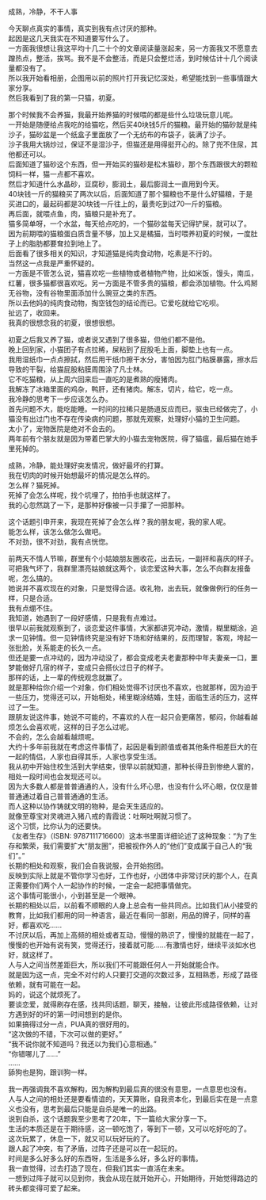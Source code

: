 成熟，冷静，不干人事  

今天聊点真实的事情，真实到我有点讨厌的那种。  
起因是这几天我实在不知道要写什么了。  
一方面我很想让我这平均十几二十个的文章阅读量涨起来，另一方面我又不愿意去蹭热点，整活，挨骂。我不是不会整活，而是只会整烂活，到时候估计十几个阅读量都没有了。  
所以我开始看相册，企图用以前的照片打开我记忆深处，希望能找到一些事情跟大家分享。  
然后我看到了我的第一只猫，初夏。  

那个时候我不会养猫，我最开始养猫的时候喂的都是些什么垃圾玩意儿呢。  
一开始是随便给点我吃的给猫吃，然后买40块钱5斤的猫粮。最开始的猫砂就是纯沙子，猫砂盆是一个纸盒子里面放了一个无纺布的布袋子，装满了沙子。  
沙子我用大锅炒过，保证不是湿沙子，但猫还是用得挺开心的。除了兜不住尿，其他都还可以。  
后面知道了猫砂这个东西，但一开始买的猫砂是松木猫砂，那个东西跟很大的颗粒饲料一样，猫一点都不喜欢。  
然后才知道什么水晶砂，豆腐砂，膨润土，最后膨润土一直用到今天。  
40块钱一斤的猫粮买了两次以后，后面知道了那个猫粮也不是什么好猫粮，于是买进口的，最起码都是30块钱一斤往上的，最贵吃到过70一斤的猫粮。  
再后面，就喂点鱼，肉，猫粮只是补充了。  
猫多简单呀，一个水盆，每天给点吃的，一个猫砂盆每天记得铲屎，就可以了。  
因为前期喂的猫粮蛋白质含量不够，加上又是橘猫，当时喂养初夏的时候，一度肚子上的脂肪都要耷拉到地上了。  
后面看了很多相关的知识，才知道猫是纯肉食动物，吃素是不行的。  
当然这一点我是严重怀疑的。  
一方面是不管怎么说，猫喜欢吃一些植物或者植物产物，比如米饭，馒头，南瓜，红薯，很多猫都很喜欢吃。另一方面是不管多贵的猫粮，都会添加植物。什么鸡掰无谷物，没有谷物里面添加什么豌豆之类的东西。  
所以去他妈的纯肉食动物，掏空钱包的结论而已。它爱吃就给它吃呗。  
扯远了，收回来。  
我真的很想念我的初夏，很想很想。  

初夏之后我又养了猫，或者说又遇到了很多猫，但他们都不是他。  
晚上回到家，小猫团子有点拉稀，屎粘到了屁股毛上面，脚垫上也有一点。  
我用湿纸巾一点点擦拭，然后用干纸巾擦干水分，害怕因为肛门粘膜暴露，擦水后导致的干裂，给猫屁股粘膜周围涂了凡士林。  
它不吃猫粮，从上周六回来后一直吃的是煮熟的瘦猪肉。  
我解冻了冰箱里面的鸡杂，鸭肝，还有猪肉。解冻，切片，给它，吃一点。  
我冷静的思考下一步应该怎么办。  
首先问题不大，能吃能睡。一时间的拉稀只是肠道反应而已，驱虫已经做完了，小猫没有出过门也不存在传染病的问题，那就先观察，处理好小猫的卫生问题。  
太小了，宠物医院是绝对不会去的。  
两年前有个朋友就是因为带着巴掌大的小猫去宠物医院，得了猫瘟，最后猫在她手里死掉的。  

成熟，冷静，能处理好突发情况，做好最坏的打算。  
我在切肉的时候开始想最坏的情况是怎么样的。  
怎么样？猫死掉。  
死掉了会怎么样呢，找个坑埋了，拍拍手也就这样了。  
我的心忽然跳了一下，是那种好像被一只手攥了一把那种。  

这个话题引申开来，我现在死掉了会怎么样？我的朋友呢，我的家人呢。  
能怎么样，该怎么做怎么做吧。  
不对劲，很不对劲，我有点恍惚。  

前两天不情人节嘛，群里有个小姑娘朋友圈收花，出去玩，一副祥和喜庆的样子。  
可把我气坏了，我群里漂亮姑娘就这两个，谈恋爱这种大事，怎么不向群友报备呢，怎么搞的。  
她说并不喜欢现在的对象，只是觉得合适。收礼物，出去玩，就像做例行的任务一样，只是合适。  
我有点绷不住。  
我知道，她遇到了一段好感情，只是我有点难过。  
很早以前我就观察到了，谈恋爱这件事情，大家都讲究冲动，激情，糊里糊涂，追求一见钟情。但一见钟情终究是没有好下场和好结果的，反而理智，客观，垮起一张批脸，关系能走的长久一点。  
但还是要一点冲动的，因为冲动没了，都会变成老夫老妻那种中年夫妻亲一口，噩梦能做好几宿的样子，变成只会搭伙过日子的样子。  
那样的话，上一辈的传统观念就赢了。  
就是那种给你介绍一个对象，你们相处觉得不讨厌也不喜欢，也就那样，因为迫于一些压力，觉得还可以，开始相处，稀里糊涂结婚，生娃，面临生活的压力，这样过了一生。  
跟朋友说这件事，她说不可能的，不喜欢的人在一起只会更痛苦，郁闷，你越看越烦怎么会喜欢呢，这样的日子怎么过呢。  
不会的，怎么会越看越烦呢。  
大约十多年前我就在考虑这件事情了，起因是看到颜值或者其他条件相差巨大的在一起的情侣，人家也自得其乐，人家也享受生活。  
我从初中开始住校生活到大学结束，很早以前就知道，那种长得丑到惨绝人寰的，相处一段时间也会发现还可以。  
因为大多数人都是普普通通的人，没有什么坏心思，也没有什么坏心眼，仅仅是普普通通过着自己普普通通的生活。  
而人这种以协作铸就文明的物种，是会天生适应的。  
就像至尊宝对灵魂进入猪八戒的青霞说：吐啊吐啊就习惯了。  
这个习惯，比你认为的还要快。  
《友者生存》（ISBN: 9787111716600）这本书里面详细论述了这种现象：“为了生存和繁荣，我们需要扩大“朋友圈”，把被视作外人的“他们”变成属于自己人的“我们”。”  
长期的相处和观察，我们会自我说服，会开始抱团。  
反映到实际上就是不管你学习也好，工作也好，小团体中非常讨厌的那个人，在真正需要你们两个人一起协作的时候，一定会一起把事情做完。  
这个事情可能很小，小到甚至是一个眼神。  
长期的相处以后，以前看不顺眼的人身上总会有一些共同点。比如我们从小接受的教育，比如我们都用的同一种语言，最近在看同一部剧，用品的牌子，同样的喜好，都喜欢吃……  
不讨厌以后，再加上高频的相处或者互动，慢慢的熟识了，慢慢的就能在一起了，慢慢的也开始有说有笑，觉得还行，接着就可能……有激情也好，继续平淡如水也好，就这样了。  
人与人之间当然差距巨大，所以我们不可能跟任何人一开始就能合作。  
就是因为这一点，完全不对付的人只要打交道的次数过多，互相熟悉，形成了路径依赖，就有可能在一起。  
妈的，说这个就烦死了。  
要谈恋爱，就得刷存在感，找共同话题，聊天，接触，让彼此形成路径依赖，让对方遇到好的坏的第一时间想到的是你。  
如果搞得过分一点，PUA真的很好用的。  
“这次做的不错，下次可以做的更好。”  
“我不说你就不知道吗？我还以为我们心意相通。”  
“你错哪儿了……”  
……  
舔狗也是狗，跟训狗一样。  

我一再强调我不喜欢解构，因为解构到最后真的很没有意思，一点意思也没有。  
人与人之间的相处还是要看情谊的，天天算账，自我资本化，到最后实在是一点意义也没有，思考到最后只能是自杀是唯一的出路。  
说到自杀，这个话题我至少思考了20年，下一篇给大家分享一下。  
生活的本质还是在于期待感，这一顿吃饱了，等到下一顿，又可以吃好吃的了。  
这次玩累了，休息一下，就又可以玩好玩的了。  
跟人起了冲突，有了矛盾，过阵子还是可以在一起玩的。  
时间是多么好多么好的东西呀，生活是多么好，多么好的事情。  
我一直觉得，过去打造了现在，但我们其实一直活在未来。  
一想到过阵子就可以见到你，我会从现在就开始开心，开始期待，开始觉得路边的砖头都变得可爱了起来。  